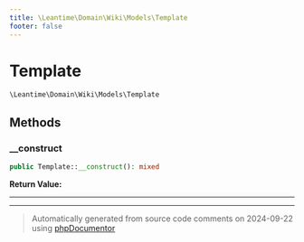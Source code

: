 ```yaml
---
title: \Leantime\Domain\Wiki\Models\Template
footer: false
---
```


# Template




`\Leantime\Domain\Wiki\Models\Template`




## Methods

### __construct



```php
public Template::__construct(): mixed
```









**Return Value:**





---


---
> Automatically generated from source code comments on 2024-09-22 using [phpDocumentor](http://www.phpdoc.org/)
